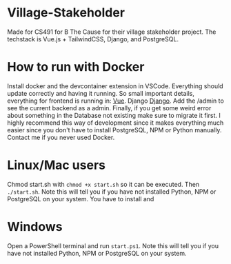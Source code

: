 # Village-Stakeholder
Made for CS491 for B The Cause for their village stakeholder project. The techstack is Vue.js + TailwindCSS, Django, and PostgreSQL. 

# How to run with Docker
Install docker and the devcontainer extension in VSCode. Everything should update correctly and having it running.
So small important details, everything for frontend is running in: [Vue](http://localhost:5173). Django [Django](http://localhost:8000). Add the /admin to see the current backend as a admin. Finally, if you get some weird error about something in the Database not existing make sure to migrate it first. I highly recommend this way of development since it makes everything much easier since you don't have to install PostgreSQL, NPM or Python manually. Contact me if you never used Docker.

# Linux/Mac users
Chmod start.sh with ``` chmod +x start.sh ``` so it can be executed. Then ``` ./start.sh ```. Note this will tell you if you have not installed Python, NPM or PostgreSQL on your system. You have to install and 

# Windows
Open a PowerShell terminal and run ``` start.ps1 ```. Note this will tell you if you have not installed Python, NPM or PostgreSQL on your system.
